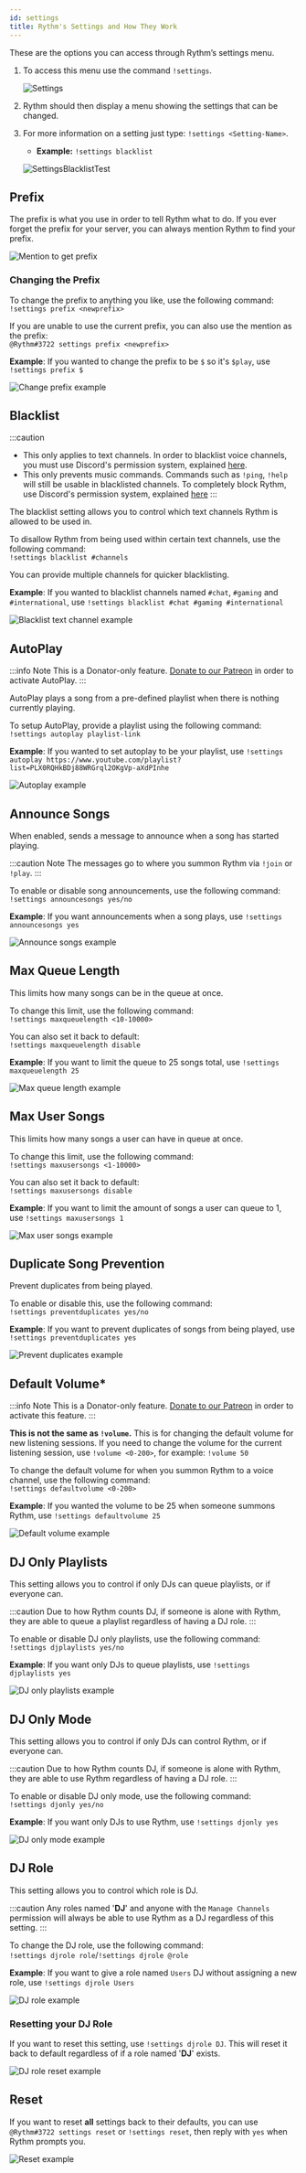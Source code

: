 ```yaml
---
id: settings
title: Rythm's Settings and How They Work
---
```

These are the options you can access through Rythm’s settings menu.

1. To access this menu use the command `!settings`.<br/>

   ![Settings](/img/docs/features/settings.png)
2. Rythm should then display a menu showing the settings that can be changed.
3. For more information on a setting just type: `!settings <Setting-Name>`.
   - **Example:** `!settings blacklist`<br/>

   ![SettingsBlacklistTest](/img/docs/faq/settings-blacklist-test.png)

## Prefix
The prefix is what you use in order to tell Rythm what to do.
If you ever forget the prefix for your server, you can always mention Rythm to find your prefix.<br/>

![Mention to get prefix](/img/docs/settings/prefix.png)

### Changing the Prefix
To change the prefix to anything you like, use the following command:<br/>
`!settings prefix <newprefix>`

If you are unable to use the current prefix, you can also use the mention as the prefix:<br/>
`@Rythm#3722 settings prefix <newprefix>`

**Example**: If you wanted to change the prefix to be `$` so it's `$play`, use `!settings prefix $`<br/>

![Change prefix example](/img/docs/settings/prefix-example.png)

## Blacklist
:::caution
   - This only applies to text channels. In order to blacklist voice channels, you must use Discord's permission system, explained [here](/permissions#how-do-i-restrict-rythm-from-joining-a-voice-channel).
   - This only prevents music commands. Commands such as `!ping`, `!help` will still be usable in blacklisted channels. To completely block Rythm, use Discord's permission system, explained [here](/permissions#how-can-i-block-music-commands-in-a-specific-text-channel)
:::

The blacklist setting allows you to control which text channels Rythm is allowed to be used in.

To disallow Rythm from being used within certain text channels, use the following command:<br/>
`!settings blacklist #channels`

You can provide multiple channels for quicker blacklisting.

**Example**: If you wanted to blacklist channels named `#chat`, `#gaming` and `#international`, use `!settings blacklist #chat #gaming #international`<br/>

![Blacklist text channel example](/img/docs/settings/blacklist-text-channel-example.png)

## AutoPlay
:::info Note
This is a Donator-only feature. [Donate to our Patreon](https://rythmbot.co/donate) in order to activate AutoPlay.
:::

AutoPlay plays a song from a pre-defined playlist when there is nothing currently playing.

To setup AutoPlay, provide a playlist using the following command:<br/>
`!settings autoplay playlist-link`

**Example**: If you wanted to set autoplay to be your playlist, use `!settings autoplay https://www.youtube.com/playlist?list=PLX0RQHkBDj88WRGrql2OKgVp-aXdPInhe `<br/>

![Autoplay example](/img/docs/settings/autoplay-example.png)

## Announce Songs
When enabled, sends a message to announce when a song has started playing.

:::caution Note
The messages go to where you summon Rythm via `!join` or `!play`.
:::

To enable or disable song announcements, use the following command:<br/>
`!settings announcesongs yes/no`

**Example**: If you want announcements when a song plays, use `!settings announcesongs yes`<br/>

![Announce songs example](/img/docs/settings/announce-songs-example.png)

## Max Queue Length
This limits how many songs can be in the queue at once.

To change this limit, use the following command:<br/>
`!settings maxqueuelength <10-10000>`

You can also set it back to default:<br/>
`!settings maxqueuelength disable`

**Example**: If you want to limit the queue to 25 songs total, use `!settings maxqueuelength 25`<br/>

![Max queue length example](/img/docs/settings/max-queue-length-example.png)

## Max User Songs
This limits how many songs a user can have in queue at once.

To change this limit, use the following command:<br/>
`!settings maxusersongs <1-10000>`

You can also set it back to default:<br/>
`!settings maxusersongs disable`

**Example**: If you want to limit the amount of songs a user can queue to 1, use `!settings maxusersongs 1`<br/>

![Max user songs example](/img/docs/settings/max-user-songs-example.png)

## Duplicate Song Prevention
Prevent duplicates from being played.

To enable or disable this, use the following command:<br/>
`!settings preventduplicates yes/no`

**Example**: If you want to prevent duplicates of songs from being played, use `!settings preventduplicates yes`<br/>

![Prevent duplicates example](/img/docs/settings/prevent-duplicates-example.png)

## Default Volume\*
:::info Note
This is a Donator-only feature. [Donate to our Patreon](https://rythmbot.co/donate) in order to activate this feature.
:::

**This is not the same as `!volume`.** This is for changing the default volume for new listening sessions. If you need to change the volume for the current listening session, use `!volume <0-200>`, for example: `!volume 50`

To change the default volume for when you summon Rythm to a voice channel, use the following command:<br/>
`!settings defaultvolume <0-200>`

**Example**: If you wanted the volume to be 25 when someone summons Rythm, use `!settings defaultvolume 25`<br/>

![Default volume example](/img/docs/settings/default-volume-example.png)

## DJ Only Playlists
This setting allows you to control if only DJs can queue playlists, or if everyone can.

:::caution
Due to how Rythm counts DJ, if someone is alone with Rythm, they are able to queue a playlist regardless of having a DJ role.
:::

To enable or disable DJ only playlists, use the following command:<br/>
`!settings djplaylists yes/no`

**Example**: If you want only DJs to queue playlists, use `!settings djplaylists yes`<br/>

![DJ only playlists example](/img/docs/settings/dj-only-playlists-example.png)

## DJ Only Mode
This setting allows you to control if only DJs can control Rythm, or if everyone can.

:::caution
Due to how Rythm counts DJ, if someone is alone with Rythm, they are able to use Rythm regardless of having a DJ role.
:::

To enable or disable DJ only mode, use the following command:<br/>
`!settings djonly yes/no`

**Example**: If you want only DJs to use Rythm, use `!settings djonly yes`<br/>

![DJ only mode example](/img/docs/settings/dj-only-mode-example.png)

## DJ Role
This setting allows you to control which role is DJ.

:::caution
Any roles named '<b>DJ</b>' and anyone with the `Manage Channels` permission will always be able to use Rythm as a DJ regardless of this setting.
:::

To change the DJ role, use the following command:<br/>
`!settings djrole role`/`!settings djrole @role`

**Example**: If you want to give a role named `Users` DJ without assigning a new role, use `!settings djrole Users`<br/>

![DJ role example](/img/docs/settings/dj-role-example.png)

### Resetting your DJ Role
If you want to reset this setting, use `!settings djrole DJ`. This will reset it back to default regardless of if a role named '**DJ**' exists.<br/>

![DJ role reset example](/img/docs/settings/dj-role-reset-example.png)

## Reset
If you want to reset **all** settings back to their defaults, you can use `@Rythm#3722 settings reset` or `!settings reset`, then reply with `yes` when Rythm prompts you.<br/>

![Reset example](/img/docs/settings/reset-example.png)
